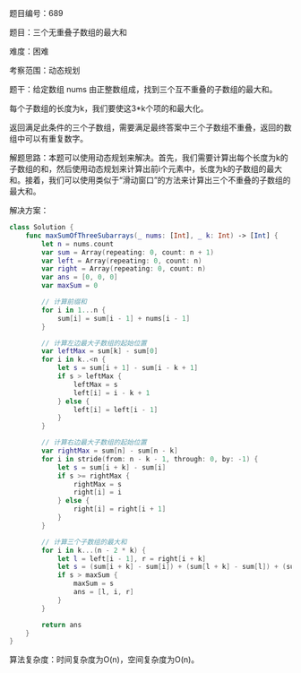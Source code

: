 题目编号：689

题目：三个无重叠子数组的最大和

难度：困难

考察范围：动态规划

题干：给定数组 nums 由正整数组成，找到三个互不重叠的子数组的最大和。

每个子数组的长度为k，我们要使这3*k个项的和最大化。

返回满足此条件的三个子数组，需要满足最终答案中三个子数组不重叠，返回的数组中可以有重复数字。

解题思路：本题可以使用动态规划来解决。首先，我们需要计算出每个长度为k的子数组的和，然后使用动态规划来计算出前i个元素中，长度为k的子数组的最大和。接着，我们可以使用类似于“滑动窗口”的方法来计算出三个不重叠的子数组的最大和。

解决方案：

```swift
class Solution {
    func maxSumOfThreeSubarrays(_ nums: [Int], _ k: Int) -> [Int] {
        let n = nums.count
        var sum = Array(repeating: 0, count: n + 1)
        var left = Array(repeating: 0, count: n)
        var right = Array(repeating: 0, count: n)
        var ans = [0, 0, 0]
        var maxSum = 0

        // 计算前缀和
        for i in 1...n {
            sum[i] = sum[i - 1] + nums[i - 1]
        }

        // 计算左边最大子数组的起始位置
        var leftMax = sum[k] - sum[0]
        for i in k..<n {
            let s = sum[i + 1] - sum[i - k + 1]
            if s > leftMax {
                leftMax = s
                left[i] = i - k + 1
            } else {
                left[i] = left[i - 1]
            }
        }

        // 计算右边最大子数组的起始位置
        var rightMax = sum[n] - sum[n - k]
        for i in stride(from: n - k - 1, through: 0, by: -1) {
            let s = sum[i + k] - sum[i]
            if s >= rightMax {
                rightMax = s
                right[i] = i
            } else {
                right[i] = right[i + 1]
            }
        }

        // 计算三个子数组的最大和
        for i in k...(n - 2 * k) {
            let l = left[i - 1], r = right[i + k]
            let s = (sum[i + k] - sum[i]) + (sum[l + k] - sum[l]) + (sum[r + k] - sum[r])
            if s > maxSum {
                maxSum = s
                ans = [l, i, r]
            }
        }

        return ans
    }
}
```

算法复杂度：时间复杂度为O(n)，空间复杂度为O(n)。